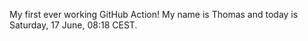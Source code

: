 My first ever working GitHub Action!
My name is Thomas and today is Saturday, 17 June, 08:18 CEST. 
